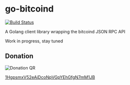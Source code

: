 go-bitcoind
===========
[![Build Status](https://travis-ci.org/Toorop/go-bitcoind.svg)](https://travis-ci.org/Toorop/go-bitcoind)


A Golang client library wrapping the bitcoind JSON RPC API

Work in progress, stay tuned

Donation
------

![Donation QR](http://api.qrserver.com/v1/create-qr-code/?size=200x200&data=bitcoin:1HgpsmxV52eAjDcoNpVGpYEhGfgN7mM1JB%3Flabel%3DToorop)

[1HgpsmxV52eAjDcoNpVGpYEhGfgN7mM1JB](http://tinyurl.com/mccsoez)
